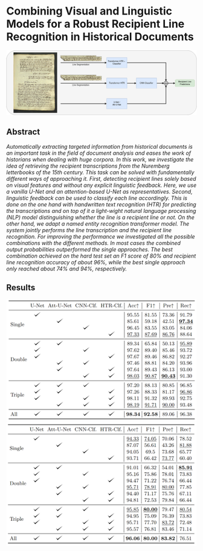 # Combining Visual and Linguistic Models for a Robust Recipient Line Recognition in Historical Documents 

![Overview](img/DAS22_overview_draft.png)

## Abstract
_Automatically extracting targeted information from historical documents is an important task in the field of document analysis and eases the work of historians when dealing with huge corpora.
In this work, we investigate the idea of retrieving the recipient transcriptions from the Nuremberg letterbooks of the 15th century.
This task can be solved with fundamentally different ways of approaching it. First, detecting recipient lines solely based on visual features and without any explicit linguistic feedback. Here, we use a vanilla U-Net and an attention-based U-Net as representatives.
Second, linguistic feedback can be used to classify each line accordingly. This is done on the one hand with handwritten text recognition (HTR) for predicting the transcriptions and on top of it a light-wight natural language processing (NLP) model distinguishing whether the line is a recipient line or not. On the other hand, we adapt a named entity recognition transformer model. The system jointly performs the line transcription and the recipient line recognition.
For improving the performance we investigated all the possible combinations with the different methods.
In most cases the combined output probabilities outperformed the single approaches.
The best combination achieved on the hard test set an F1 score of 80% and recipient line recognition accuracy of about 96%, while the best single approach only reached about 74% and 94%, respectively._

## Results

![Test1](img/results_test1.png) ![Test2](img/results_test2.png)
